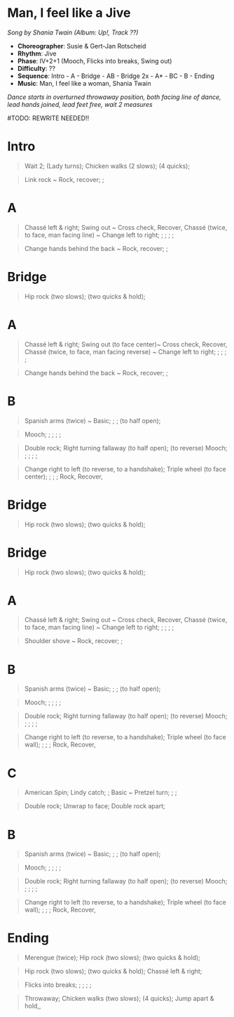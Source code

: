 # Man, I feel like a Jive
*Song by Shania Twain (Album: Up!, Track ??)*

* **Choreographer**: Susie & Gert-Jan Rotscheid
* **Rhythm**: Jive
* **Phase**: IV+2+1 (Mooch, Flicks into breaks, Swing out)
* **Difficulty**: ??
* **Sequence**: Intro - A - Bridge - AB - Bridge 2x - A* - BC - B - Ending
* **Music**: Man, I feel like a woman, Shania Twain

*Dance starts in overturned throwaway position, both facing line of dance, lead hands joined, lead feet free, wait 2 measures*

#TODO: REWRITE NEEDED!!

# Intro

> Wait 2; (Lady turns); Chicken walks (2 slows); (4 quicks);

> Link rock ~ Rock, recover; ;

# A

> Chassé left & right; Swing out ~ Cross check, Recover, Chassé (twice, to face, man facing line) ~ Change left to right; ; ; ; ;

> Change hands behind the back ~ Rock, recover; ;

# Bridge

> Hip rock (two slows); (two quicks & hold);

# A

> Chassé left & right; Swing out (to face center)~ Cross check, Recover, Chassé (twice, to face, man facing reverse) ~ Change left to right; ; ; ; ;

> Change hands behind the back ~ Rock, recover; ;

# B

> Spanish arms (twice) ~ Basic; ; ; (to half open);

> Mooch; ; ; ; ;

> Double rock; Right turning fallaway (to half open); (to reverse) Mooch; ; ; ; ;

> Change right to left (to reverse, to a handshake); Triple wheel  (to face center); ; ; ; Rock, Recover,

# Bridge

> Hip rock (two slows); (two quicks & hold);

# Bridge

> Hip rock (two slows); (two quicks & hold);

# A

> Chassé left & right; Swing out ~ Cross check, Recover, Chassé (twice, to face, man facing line) ~ Change left to right; ; ; ; ;

> Shoulder shove ~ Rock, recover; ;

# B

> Spanish arms (twice) ~ Basic; ; ; (to half open);

> Mooch; ; ; ; ;

> Double rock; Right turning fallaway (to half open); (to reverse) Mooch; ; ; ; ;

> Change right to left (to reverse, to a handshake); Triple wheel  (to face wall); ; ; ; Rock, Recover,

# C

> American Spin; Lindy catch; ; Basic ~ Pretzel turn; ; ;

> Double rock; Unwrap to face; Double rock apart;

# B

> Spanish arms (twice) ~ Basic; ; ; (to half open);

> Mooch; ; ; ; ;

> Double rock; Right turning fallaway (to half open); (to reverse) Mooch; ; ; ; ;

> Change right to left (to reverse, to a handshake); Triple wheel  (to face wall); ; ; ; Rock, Recover,

# Ending

> Merengue (twice); Hip rock (two slows); (two quicks & hold);

> Hip rock (two slows); (two quicks & hold); Chassé left & right;

> Flicks into breaks; ; ; ; ;

> Throwaway; Chicken walks (two slows); (4 quicks); Jump apart & hold,,

<meta name="x:audio-file" content="s/Shania Twain/Greatest Hits/Shania Twain - Man! I Feel Like a Woman!.mp3">